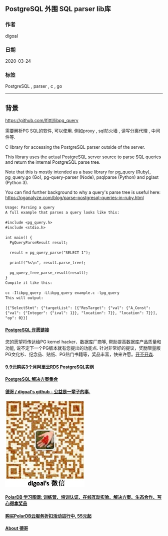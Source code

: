 ## PostgreSQL 外围 SQL parser lib库   
                                      
### 作者                                                                                                      
digoal                                                                                                                                               
                                                        
### 日期                                                                                                                                               
2020-03-24                                                                                                                                           
                                                                                                                                               
### 标签                                                                                                                                               
PostgreSQL , parser , c , go             
                                                   
----                                             
                                                        
## 背景            
https://github.com/lfittl/libpg_query  
  
需要解析PG SQL的软件, 可以使用.  例如proxy , sql防火墙 , 读写分离代理 , 中间件等.    
  
C library for accessing the PostgreSQL parser outside of the server.  
  
This library uses the actual PostgreSQL server source to parse SQL queries and return the internal PostgreSQL parse tree.  
  
Note that this is mostly intended as a base library for pg_query (Ruby), pg_query.go (Go), pg-query-parser (Node), psqlparse (Python) and pglast (Python 3).  
  
You can find further background to why a query's parse tree is useful here: https://pganalyze.com/blog/parse-postgresql-queries-in-ruby.html  
  
```  
Usage: Parsing a query  
A full example that parses a query looks like this:  
  
#include <pg_query.h>  
#include <stdio.h>  
  
int main() {  
  PgQueryParseResult result;  
  
  result = pg_query_parse("SELECT 1");  
  
  printf("%s\n", result.parse_tree);  
  
  pg_query_free_parse_result(result);  
}  
Compile it like this:  
  
cc -Ilibpg_query -Llibpg_query example.c -lpg_query  
This will output:  
  
[{"SelectStmt": {"targetList": [{"ResTarget": {"val": {"A_Const": {"val": {"Integer": {"ival": 1}}, "location": 7}}, "location": 7}}], "op": 0}}]  
```  
  
  
  
  
  
  
  
  
  
  
  
  
  
  
  
  
  
  
  
  
  
  
  
  
  
  
  
  
  
  
  
  
  
  
  
  
  
  
  
  
  
  
  
  
  
  
  
  
  
  
  
  
  
  
#### [PostgreSQL 许愿链接](https://github.com/digoal/blog/issues/76 "269ac3d1c492e938c0191101c7238216")
您的愿望将传达给PG kernel hacker、数据库厂商等, 帮助提高数据库产品质量和功能, 说不定下一个PG版本就有您提出的功能点. 针对非常好的提议，奖励限量版PG文化衫、纪念品、贴纸、PG热门书籍等，奖品丰富，快来许愿。[开不开森](https://github.com/digoal/blog/issues/76 "269ac3d1c492e938c0191101c7238216").  
  
  
#### [9.9元购买3个月阿里云RDS PostgreSQL实例](https://www.aliyun.com/database/postgresqlactivity "57258f76c37864c6e6d23383d05714ea")
  
  
#### [PostgreSQL 解决方案集合](https://yq.aliyun.com/topic/118 "40cff096e9ed7122c512b35d8561d9c8")
  
  
#### [德哥 / digoal's github - 公益是一辈子的事.](https://github.com/digoal/blog/blob/master/README.md "22709685feb7cab07d30f30387f0a9ae")
  
  
![digoal's wechat](../pic/digoal_weixin.jpg "f7ad92eeba24523fd47a6e1a0e691b59")
  
  
#### [PolarDB 学习图谱: 训练营、培训认证、在线互动实验、解决方案、生态合作、写心得拿奖品](https://www.aliyun.com/database/openpolardb/activity "8642f60e04ed0c814bf9cb9677976bd4")
  
  
#### [购买PolarDB云服务折扣活动进行中, 55元起](https://www.aliyun.com/activity/new/polardb-yunparter?userCode=bsb3t4al "e0495c413bedacabb75ff1e880be465a")
  
  
#### [About 德哥](https://github.com/digoal/blog/blob/master/me/readme.md "a37735981e7704886ffd590565582dd0")
  

